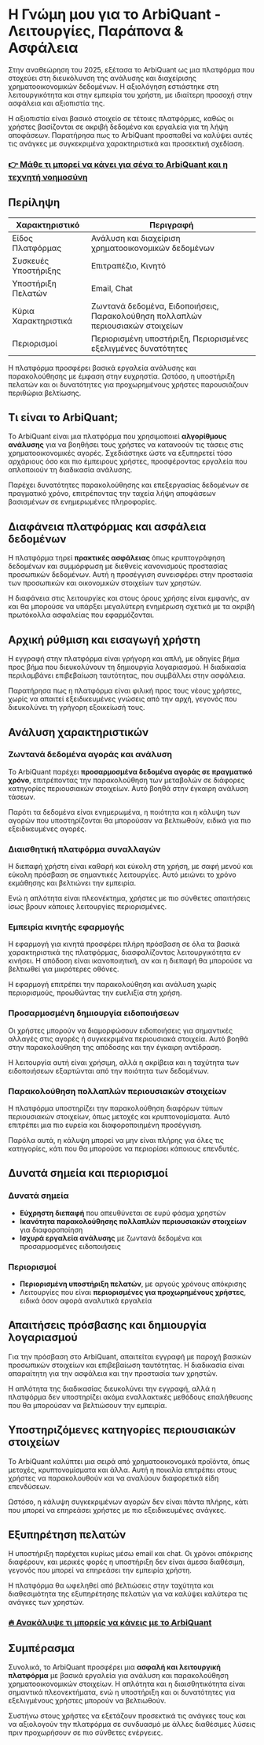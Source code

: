 # Η Γνώμη μου για το ArbiQuant - Λειτουργίες, Παράπονα & Ασφάλεια
 

Στην αναθεώρηση του 2025, εξέτασα το ArbiQuant ως μια πλατφόρμα που στοχεύει στη διευκόλυνση της ανάλυσης και διαχείρισης χρηματοοικονομικών δεδομένων. Η αξιολόγηση εστιάστηκε στη λειτουργικότητα και στην εμπειρία του χρήστη, με ιδιαίτερη προσοχή στην ασφάλεια και αξιοπιστία της.

Η αξιοπιστία είναι βασικό στοιχείο σε τέτοιες πλατφόρμες, καθώς οι χρήστες βασίζονται σε ακριβή δεδομένα και εργαλεία για τη λήψη αποφάσεων. Παρατήρησα πως το ArbiQuant προσπαθεί να καλύψει αυτές τις ανάγκες με συγκεκριμένα χαρακτηριστικά και προσεκτική σχεδίαση.

### [👉 Μάθε τι μπορεί να κάνει για σένα το ArbiQuant και η τεχνητή νοημοσύνη](https://tinyurl.com/22clr8nz)
## Περίληψη

| Χαρακτηριστικό             | Περιγραφή                                      |
|---------------------------|-----------------------------------------------|
| Είδος Πλατφόρμας          | Ανάλυση και διαχείριση χρηματοοικονομικών δεδομένων |
| Συσκευές Υποστήριξης       | Επιτραπέζιο, Κινητό                            |
| Υποστήριξη Πελατών         | Email, Chat                                   |
| Κύρια Χαρακτηριστικά       | Ζωντανά δεδομένα, Ειδοποιήσεις, Παρακολούθηση πολλαπλών περιουσιακών στοιχείων |
| Περιορισμοί                | Περιορισμένη υποστήριξη, Περιορισμένες εξελιγμένες δυνατότητες |

Η πλατφόρμα προσφέρει βασικά εργαλεία ανάλυσης και παρακολούθησης με έμφαση στην ευχρηστία. Ωστόσο, η υποστήριξη πελατών και οι δυνατότητες για προχωρημένους χρήστες παρουσιάζουν περιθώρια βελτίωσης.

## Τι είναι το ArbiQuant;

Το ArbiQuant είναι μια πλατφόρμα που χρησιμοποιεί **αλγορίθμους ανάλυσης** για να βοηθήσει τους χρήστες να κατανοούν τις τάσεις στις χρηματοοικονομικές αγορές. Σχεδιάστηκε ώστε να εξυπηρετεί τόσο αρχάριους όσο και πιο έμπειρους χρήστες, προσφέροντας εργαλεία που απλοποιούν τη διαδικασία ανάλυσης.

Παρέχει δυνατότητες παρακολούθησης και επεξεργασίας δεδομένων σε πραγματικό χρόνο, επιτρέποντας την ταχεία λήψη αποφάσεων βασισμένων σε ενημερωμένες πληροφορίες.

## Διαφάνεια πλατφόρμας και ασφάλεια δεδομένων

Η πλατφόρμα τηρεί **πρακτικές ασφάλειας** όπως κρυπτογράφηση δεδομένων και συμμόρφωση με διεθνείς κανονισμούς προστασίας προσωπικών δεδομένων. Αυτή η προσέγγιση συνεισφέρει στην προστασία των προσωπικών και οικονομικών στοιχείων των χρηστών.

Η διαφάνεια στις λειτουργίες και στους όρους χρήσης είναι εμφανής, αν και θα μπορούσε να υπάρξει μεγαλύτερη ενημέρωση σχετικά με τα ακριβή πρωτόκολλα ασφαλείας που εφαρμόζονται.

## Αρχική ρύθμιση και εισαγωγή χρήστη

Η εγγραφή στην πλατφόρμα είναι γρήγορη και απλή, με οδηγίες βήμα προς βήμα που διευκολύνουν τη δημιουργία λογαριασμού. Η διαδικασία περιλαμβάνει επιβεβαίωση ταυτότητας, που συμβάλλει στην ασφάλεια.

Παρατήρησα πως η πλατφόρμα είναι φιλική προς τους νέους χρήστες, χωρίς να απαιτεί εξειδικευμένες γνώσεις από την αρχή, γεγονός που διευκολύνει τη γρήγορη εξοικείωσή τους.

## Ανάλυση χαρακτηριστικών

### Ζωντανά δεδομένα αγοράς και ανάλυση

Το ArbiQuant παρέχει **προσαρμοσμένα δεδομένα αγοράς σε πραγματικό χρόνο**, επιτρέποντας την παρακολούθηση των μεταβολών σε διάφορες κατηγορίες περιουσιακών στοιχείων. Αυτό βοηθά στην έγκαιρη ανάλυση τάσεων.

Παρότι τα δεδομένα είναι ενημερωμένα, η ποιότητα και η κάλυψη των αγορών που υποστηρίζονται θα μπορούσαν να βελτιωθούν, ειδικά για πιο εξειδικευμένες αγορές.

### Διαισθητική πλατφόρμα συναλλαγών

Η διεπαφή χρήστη είναι καθαρή και εύκολη στη χρήση, με σαφή μενού και εύκολη πρόσβαση σε σημαντικές λειτουργίες. Αυτό μειώνει το χρόνο εκμάθησης και βελτιώνει την εμπειρία.

Ενώ η απλότητα είναι πλεονέκτημα, χρήστες με πιο σύνθετες απαιτήσεις ίσως βρουν κάποιες λειτουργίες περιορισμένες.

### Εμπειρία κινητής εφαρμογής

Η εφαρμογή για κινητά προσφέρει πλήρη πρόσβαση σε όλα τα βασικά χαρακτηριστικά της πλατφόρμας, διασφαλίζοντας λειτουργικότητα εν κινήσει. Η απόδοση είναι ικανοποιητική, αν και η διεπαφή θα μπορούσε να βελτιωθεί για μικρότερες οθόνες.

Η εφαρμογή επιτρέπει την παρακολούθηση και ανάλυση χωρίς περιορισμούς, προωθώντας την ευελιξία στη χρήση.

### Προσαρμοσμένη δημιουργία ειδοποιήσεων

Οι χρήστες μπορούν να διαμορφώσουν ειδοποιήσεις για σημαντικές αλλαγές στις αγορές ή συγκεκριμένα περιουσιακά στοιχεία. Αυτό βοηθά στην παρακολούθηση της απόδοσης και την έγκαιρη αντίδραση.

Η λειτουργία αυτή είναι χρήσιμη, αλλά η ακρίβεια και η ταχύτητα των ειδοποιήσεων εξαρτώνται από την ποιότητα των δεδομένων.

### Παρακολούθηση πολλαπλών περιουσιακών στοιχείων

Η πλατφόρμα υποστηρίζει την παρακολούθηση διαφόρων τύπων περιουσιακών στοιχείων, όπως μετοχές και κρυπτονομίσματα. Αυτό επιτρέπει μια πιο ευρεία και διαφοροποιημένη προσέγγιση.

Παρόλα αυτά, η κάλυψη μπορεί να μην είναι πλήρης για όλες τις κατηγορίες, κάτι που θα μπορούσε να περιορίσει κάποιους επενδυτές.

## Δυνατά σημεία και περιορισμοί

### Δυνατά σημεία

- **Εύχρηστη διεπαφή** που απευθύνεται σε ευρύ φάσμα χρηστών  
- **Ικανότητα παρακολούθησης πολλαπλών περιουσιακών στοιχείων** για διαφοροποίηση  
- **Ισχυρά εργαλεία ανάλυσης** με ζωντανά δεδομένα και προσαρμοσμένες ειδοποιήσεις  

### Περιορισμοί

- **Περιορισμένη υποστήριξη πελατών**, με αργούς χρόνους απόκρισης  
- Λειτουργίες που είναι **περιορισμένες για προχωρημένους χρήστες**, ειδικά όσον αφορά αναλυτικά εργαλεία  

## Απαιτήσεις πρόσβασης και δημιουργία λογαριασμού

Για την πρόσβαση στο ArbiQuant, απαιτείται εγγραφή με παροχή βασικών προσωπικών στοιχείων και επιβεβαίωση ταυτότητας. Η διαδικασία είναι απαραίτητη για την ασφάλεια και την προστασία των χρηστών.

Η απλότητα της διαδικασίας διευκολύνει την εγγραφή, αλλά η πλατφόρμα δεν υποστηρίζει ακόμα εναλλακτικές μεθόδους επαλήθευσης που θα μπορούσαν να βελτιώσουν την εμπειρία.

## Υποστηριζόμενες κατηγορίες περιουσιακών στοιχείων

Το ArbiQuant καλύπτει μια σειρά από χρηματοοικονομικά προϊόντα, όπως μετοχές, κρυπτονομίσματα και άλλα. Αυτή η ποικιλία επιτρέπει στους χρήστες να παρακολουθούν και να αναλύουν διαφορετικά είδη επενδύσεων.

Ωστόσο, η κάλυψη συγκεκριμένων αγορών δεν είναι πάντα πλήρης, κάτι που μπορεί να επηρεάσει χρήστες με πιο εξειδικευμένες ανάγκες.

## Εξυπηρέτηση πελατών

Η υποστήριξη παρέχεται κυρίως μέσω email και chat. Οι χρόνοι απόκρισης διαφέρουν, και μερικές φορές η υποστήριξη δεν είναι άμεσα διαθέσιμη, γεγονός που μπορεί να επηρεάσει την εμπειρία χρήστη.

Η πλατφόρμα θα ωφεληθεί από βελτιώσεις στην ταχύτητα και διαθεσιμότητα της εξυπηρέτησης πελατών για να καλύψει καλύτερα τις ανάγκες των χρηστών.

### [🔥 Ανακάλυψε τι μπορείς να κάνεις με το ArbiQuant](https://tinyurl.com/22clr8nz)
## Συμπέρασμα

Συνολικά, το ArbiQuant προσφέρει μια **ασφαλή και λειτουργική πλατφόρμα** με βασικά εργαλεία για ανάλυση και παρακολούθηση χρηματοοικονομικών στοιχείων. Η απλότητα και η διαισθητικότητα είναι σημαντικά πλεονεκτήματα, ενώ η υποστήριξη και οι δυνατότητες για εξελιγμένους χρήστες μπορούν να βελτιωθούν.

Συστήνω στους χρήστες να εξετάζουν προσεκτικά τις ανάγκες τους και να αξιολογούν την πλατφόρμα σε συνδυασμό με άλλες διαθέσιμες λύσεις πριν προχωρήσουν σε πιο σύνθετες ενέργειες.